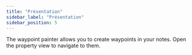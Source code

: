 ```yaml
---
title: "Présentation"
sidebar_label: "Présentation"
sidebar_position: 5
---
```


The waypoint painter allows you to create waypoints in your notes. Open the property view to navigate to them.

